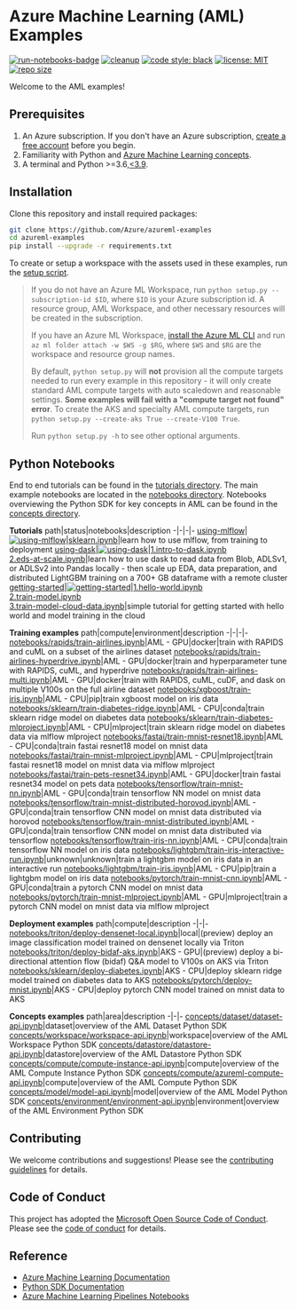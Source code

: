 # Azure Machine Learning (AML) Examples

[![run-notebooks-badge](https://github.com/Azure/azureml-examples/workflows/run-notebooks/badge.svg)](https://github.com/Azure/azureml-examples/actions?query=workflow%3Arun-notebooks)
[![cleanup](https://github.com/Azure/azureml-examples/workflows/cleanup/badge.svg)](https://github.com/Azure/azureml-examples/actions?query=workflow%3Acleanup)
[![code style: black](https://img.shields.io/badge/code%20style-black-000000.svg)](https://github.com/psf/black)
[![license: MIT](https://img.shields.io/badge/License-MIT-purple.svg)](LICENSE)
[![repo size](https://img.shields.io/github/repo-size/Azure/azureml-examples)](https://github.com/Azure/azureml-examples)

Welcome to the AML examples!

## Prerequisites

1. An Azure subscription. If you don't have an Azure subscription, [create a free account](https://aka.ms/AMLFree) before you begin.
2. Familiarity with Python and [Azure Machine Learning concepts](https://docs.microsoft.com/en-us/azure/machine-learning/concept-azure-machine-learning-architecture).
3. A terminal and Python >=3.6,[\<3.9](https://pypi.org/project/azureml-core).

## Installation

Clone this repository and install required packages:

```sh
git clone https://github.com/Azure/azureml-examples
cd azureml-examples
pip install --upgrade -r requirements.txt
```

To create or setup a workspace with the assets used in these examples, run the [setup script](setup.py).

> If you do not have an Azure ML Workspace, run `python setup.py --subscription-id $ID`, where `$ID` is your Azure subscription id. A resource group, AML Workspace, and other necessary resources will be created in the subscription. 
>
> If you have an Azure ML Workspace, [install the Azure ML CLI](https://docs.microsoft.com/azure/machine-learning/reference-azure-machine-learning-cli) and run `az ml folder attach -w $WS -g $RG`, where `$WS` and `$RG` are the workspace and resource group names.
>
> By default, `python setup.py` will **not** provision all the compute targets needed to run every example in this repository - it will only create standard AML compute targets with auto scaledown and reasonable settings. **Some examples will fail with a "compute target not found" error**. To create the AKS and specialty AML compute targets, run `python setup.py --create-aks True --create-V100 True`. 
>
> Run `python setup.py -h` to see other optional arguments.

## Python Notebooks

End to end tutorials can be found in the [tutorials directory](tutorials). The main example notebooks are located in the [notebooks directory](notebooks). Notebooks overviewing the Python SDK for key concepts in AML can be found in the [concepts directory](concepts). 

**Tutorials**
path|status|notebooks|description
-|-|-|-
[using-mlflow](tutorials/using-mlflow)|[![using-mlflow](https://github.com/Azure/azureml-examples/workflows/run-tutorial-um/badge.svg)](https://github.com/Azure/azureml-examples/actions?query=workflow%3Arun-tutorial-um)|[sklearn.ipynb](tutorials/using-mlflow/sklearn.ipynb)|learn how to use mlflow, from training to deployment
[using-dask](tutorials/using-dask)|[![using-dask](https://github.com/Azure/azureml-examples/workflows/run-tutorial-ud/badge.svg)](https://github.com/Azure/azureml-examples/actions?query=workflow%3Arun-tutorial-ud)|[1.intro-to-dask.ipynb](tutorials/using-dask/1.intro-to-dask.ipynb)<br>[2.eds-at-scale.ipynb](tutorials/using-dask/2.eds-at-scale.ipynb)|learn how to use dask to read data from Blob, ADLSv1, or ADLSv2 into Pandas locally - then scale up EDA, data preparation, and distributed LightGBM training on a 700+ GB dataframe with a remote cluster
[getting-started](tutorials/getting-started)|[![getting-started](https://github.com/Azure/azureml-examples/workflows/run-tutorial-gs/badge.svg)](https://github.com/Azure/azureml-examples/actions?query=workflow%3Arun-tutorial-gs)|[1.hello-world.ipynb](tutorials/getting-started/1.hello-world.ipynb)<br>[2.train-model.ipynb](tutorials/getting-started/2.train-model.ipynb)<br>[3.train-model-cloud-data.ipynb](tutorials/getting-started/3.train-model-cloud-data.ipynb)|simple tutorial for getting started with hello world and model training in the cloud

**Training examples**
path|compute|environment|description
-|-|-|-
[notebooks/rapids/train-airlines.ipynb](notebooks/rapids/train-airlines.ipynb)|AML - GPU|docker|train with RAPIDS and cuML on a subset of the airlines dataset
[notebooks/rapids/train-airlines-hyperdrive.ipynb](notebooks/rapids/train-airlines-hyperdrive.ipynb)|AML - GPU|docker|train and hyperparameter tune with RAPIDS, cuML, and hyperdrive
[notebooks/rapids/train-airlines-multi.ipynb](notebooks/rapids/train-airlines-multi.ipynb)|AML - GPU|docker|train with RAPIDS, cuML, cuDF, and dask on multiple V100s on the full airline dataset
[notebooks/xgboost/train-iris.ipynb](notebooks/xgboost/train-iris.ipynb)|AML - CPU|pip|train xgboost model on iris data
[notebooks/sklearn/train-diabetes-ridge.ipynb](notebooks/sklearn/train-diabetes-ridge.ipynb)|AML - CPU|conda|train sklearn ridge model on diabetes data
[notebooks/sklearn/train-diabetes-mlproject.ipynb](notebooks/sklearn/train-diabetes-mlproject.ipynb)|AML - CPU|mlproject|train sklearn ridge model on diabetes data via mlflow mlproject
[notebooks/fastai/train-mnist-resnet18.ipynb](notebooks/fastai/train-mnist-resnet18.ipynb)|AML - CPU|conda|train fastai resnet18 model on mnist data
[notebooks/fastai/train-mnist-mlproject.ipynb](notebooks/fastai/train-mnist-mlproject.ipynb)|AML - CPU|mlproject|train fastai resnet18 model on mnist data via mlflow mlproject
[notebooks/fastai/train-pets-resnet34.ipynb](notebooks/fastai/train-pets-resnet34.ipynb)|AML - GPU|docker|train fastai resnet34 model on pets data
[notebooks/tensorflow/train-mnist-nn.ipynb](notebooks/tensorflow/train-mnist-nn.ipynb)|AML - GPU|conda|train tensorflow NN model on mnist data
[notebooks/tensorflow/train-mnist-distributed-horovod.ipynb](notebooks/tensorflow/train-mnist-distributed-horovod.ipynb)|AML - GPU|conda|train tensorflow CNN model on mnist data distributed via horovod
[notebooks/tensorflow/train-mnist-distributed.ipynb](notebooks/tensorflow/train-mnist-distributed.ipynb)|AML - GPU|conda|train tensorflow CNN model on mnist data distributed via tensorflow
[notebooks/tensorflow/train-iris-nn.ipynb](notebooks/tensorflow/train-iris-nn.ipynb)|AML - CPU|conda|train tensorflow NN model on iris data
[notebooks/lightgbm/train-iris-interactive-run.ipynb](notebooks/lightgbm/train-iris-interactive-run.ipynb)|unknown|unknown|train a lightgbm model on iris data in an interactive run
[notebooks/lightgbm/train-iris.ipynb](notebooks/lightgbm/train-iris.ipynb)|AML - CPU|pip|train a lightgbm model on iris data
[notebooks/pytorch/train-mnist-cnn.ipynb](notebooks/pytorch/train-mnist-cnn.ipynb)|AML - GPU|conda|train a pytorch CNN model on mnist data
[notebooks/pytorch/train-mnist-mlproject.ipynb](notebooks/pytorch/train-mnist-mlproject.ipynb)|AML - GPU|mlproject|train a pytorch CNN model on mnist data via mlflow mlproject

**Deployment examples**
path|compute|description
-|-|-
[notebooks/triton/deploy-densenet-local.ipynb](notebooks/triton/deploy-densenet-local.ipynb)|local|(preview) deploy an image classification model trained on densenet locally via Triton
[notebooks/triton/deploy-bidaf-aks.ipynb](notebooks/triton/deploy-bidaf-aks.ipynb)|AKS - GPU|(preview) deploy a bi-directional attention flow (bidaf) Q&A model to V100s on AKS via Triton
[notebooks/sklearn/deploy-diabetes.ipynb](notebooks/sklearn/deploy-diabetes.ipynb)|AKS - CPU|deploy sklearn ridge model trained on diabetes data to AKS
[notebooks/pytorch/deploy-mnist.ipynb](notebooks/pytorch/deploy-mnist.ipynb)|AKS - CPU|deploy pytorch CNN model trained on mnist data to AKS

**Concepts examples**
path|area|description
-|-|-
[concepts/dataset/dataset-api.ipynb](concepts/dataset/dataset-api.ipynb)|dataset|overview of the AML Dataset Python SDK
[concepts/workspace/workspace-api.ipynb](concepts/workspace/workspace-api.ipynb)|workspace|overview of the AML Workspace Python SDK
[concepts/datastore/datastore-api.ipynb](concepts/datastore/datastore-api.ipynb)|datastore|overview of the AML Datastore Python SDK
[concepts/compute/compute-instance-api.ipynb](concepts/compute/compute-instance-api.ipynb)|compute|overview of the AML Compute Instance Python SDK
[concepts/compute/azureml-compute-api.ipynb](concepts/compute/azureml-compute-api.ipynb)|compute|overview of the AML Compute Python SDK
[concepts/model/model-api.ipynb](concepts/model/model-api.ipynb)|model|overview of the AML Model Python SDK
[concepts/environment/environment-api.ipynb](concepts/environment/environment-api.ipynb)|environment|overview of the AML Environment Python SDK

## Contributing

We welcome contributions and suggestions! Please see the [contributing guidelines](CONTRIBUTING.md) for details.

## Code of Conduct 

This project has adopted the [Microsoft Open Source Code of Conduct](https://opensource.microsoft.com/codeofconduct/). Please see the [code of conduct](CODE_OF_CONDUCT.md) for details. 

## Reference

- [Azure Machine Learning Documentation](https://docs.microsoft.com/azure/machine-learning)
- [Python SDK Documentation](https://docs.microsoft.com/python/api/overview/azure/ml/?view=azure-ml-py)
- [Azure Machine Learning Pipelines Notebooks](https://github.com/Azure/MachineLearningNotebooks/tree/master/how-to-use-azureml/machine-learning-pipelines)